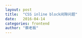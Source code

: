 ```yaml
---
layout: post
title:  "CSS inline block间隙问题"
date:   2016-04-14
categories: frontend
author: "蔡老板"
---
```

